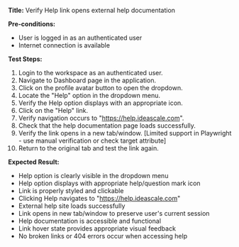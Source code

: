 **Title:** Verify Help link opens external help documentation

**Pre-conditions:**
* User is logged in as an authenticated user
* Internet connection is available

**Test Steps:**
1. Login to the workspace as an authenticated user.
2. Navigate to Dashboard page in the application.
3. Click on the profile avatar button to open the dropdown.
4. Locate the "Help" option in the dropdown menu.
5. Verify the Help option displays with an appropriate icon.
6. Click on the "Help" link.
7. Verify navigation occurs to "https://help.ideascale.com".
8. Check that the help documentation page loads successfully.
9. Verify the link opens in a new tab/window. [Limited support in Playwright - use manual verification or check target attribute]
10. Return to the original tab and test the link again.

**Expected Result:**
* Help option is clearly visible in the dropdown menu
* Help option displays with appropriate help/question mark icon
* Link is properly styled and clickable
* Clicking Help navigates to "https://help.ideascale.com"
* External help site loads successfully
* Link opens in new tab/window to preserve user's current session
* Help documentation is accessible and functional
* Link hover state provides appropriate visual feedback
* No broken links or 404 errors occur when accessing help